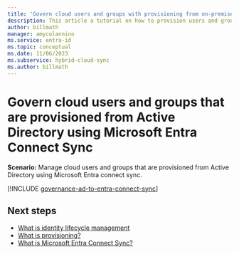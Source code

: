 ```yaml
---
title: 'Govern cloud users and groups with provisioning from on-premises and Entra Connect Sync'
description: This article a tutorial on how to provision users and groups using connect sync.
author: billmath
manager: amycolannino
ms.service: entra-id
ms.topic: conceptual
ms.date: 11/06/2023
ms.subservice: hybrid-cloud-sync
ms.author: billmath
---
```


# Govern cloud users and groups that are provisioned from Active Directory using Microsoft Entra Connect Sync

**Scenario:** Manage cloud users and groups that are provisioned from Active Directory using Microsoft Entra connect sync.


[!INCLUDE [governance-ad-to-entra-connect-sync](~/includes/governance/governance-active-directory-to-entra-connect-sync.md)]



## Next steps 
- [What is identity lifecycle management](~/id-governance/what-is-identity-lifecycle-management.md)
- [What is provisioning?](~/id-governance/what-is-provisioning.md)
- [What is Microsoft Entra Connect Sync?](~/identity/hybrid/connect/whatis-azure-ad-connect-v2.md)
